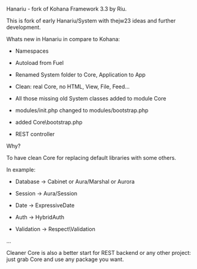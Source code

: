 Hanariu - fork of Kohana Framework 3.3 by Riu.



This is fork of early Hanariu/System with thejw23 ideas and further development.



Whats new in Hanariu in compare to Kohana:

-   Namespaces

-   Autoload from Fuel

-   Renamed System folder to Core, Application to App

-   Clean: real Core, no HTML, View, File, Feed...

-   All those missing old System classes added to module Core

-   modules/init.php changed to modules/bootstrap.php

-   added Core\\bootstrap.php

-   REST controller



Why?

To have clean Core for replacing default libraries with some others.

In example:

-   Database -\> Cabinet or Aura/Marshal or Aurora

-   Session -\> Aura/Session

-   Date -\> ExpressiveDate

-   Auth -\> HybridAuth

-   Validation -\> Respect\\Validation

...



Cleaner Core is also a better start for REST backend or any other project: just
grab Core and use any package you want.
